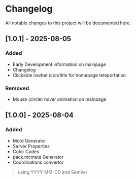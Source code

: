 # Changelog

All notable changes to this project will be documented here.

## [1.0.1] - 2025-08-05
### Added
- Early Development information on mainpage
- Changelog
- Clickable navbar icon/title for homepage teleportation

### Removed
- Mouse (circle) hover animation on mainpage

## [1.0.0] - 2025-08-04
### Added
- Motd Generator
- Server Properties
- Color Codes
- pack.mcmeta Generator
- Coordinations convertor

> using YYYY-MM-DD and SemVer

